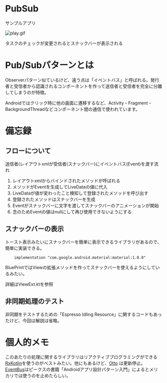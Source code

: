 # PubSub

サンプルアプリ

![play.gif](https://github.com/nebusokuhibari/LearningArchtecture/blob/master/ch4_pubsub/play.gif?raw=true)

タスクのチェックが変更されるとスナックバーが表示される

# Pub/Subパターンとは

Observerパターン似ているけど、違う点は「イベントバス」と呼ばれる。発行者と受信者から認識されるコンポーネントを作って送信者と受信者を完全に分離してしまうのが特徴。

Androidではクリック時に他の画面に遷移するなど、Activity・Fragment・BackgroundThreadなどコンポーネント間の通信で使われています。

# 備忘録

## フローについて

送信者(レイアウトxmlが受信者(スナックバー)にイベントバス(Event)を渡す流れ

1. レイアウトxmlからバインドされたメソッドが呼ばれる
2. メソッドがEventを生成してLiveDataの値に代入
3. LiveDataが値が変わったこと検知して登録されたメソッドを呼び出す
4. 登録されたメソッドはスナックバーを生成
5. Eventがスナックバーに文字を渡してスナックバーのアニメーションが開始
6. 念のためEventの値はnullにして再び使用できないようにする

## スナックバーの表示

トースト表示みたいにスナックバーを簡単に表示できるライブラリがあるので、簡単に実装できる。

        implementation "com.google.android.material:material:1.0.0"

BluePrintではViewの拡張メソッドを作ってスナックバーを使えるようにしているみたい。

詳細はViewExt.ktを参照

## 非同期処理のテスト

非同期をテストするための「Espresso Idling Resource」に関するコードもあったけど、今回は解説は省略。

# 個人的メモ

このあたりの処理に関するライブラリはリアクティブプログラミングができる[RxKotlin](https://github.com/ReactiveX/RxKotlin)を使うのがベストみたい。他にもあるけど、[Otto](https://github.com/square/otto) は更新停止。[EventBus](https://github.com/greenrobot/EventBus)はピークスの書籍「Androidアプリ設計パターン入門」によるとメリカリでは使うのを止めたらしい。
